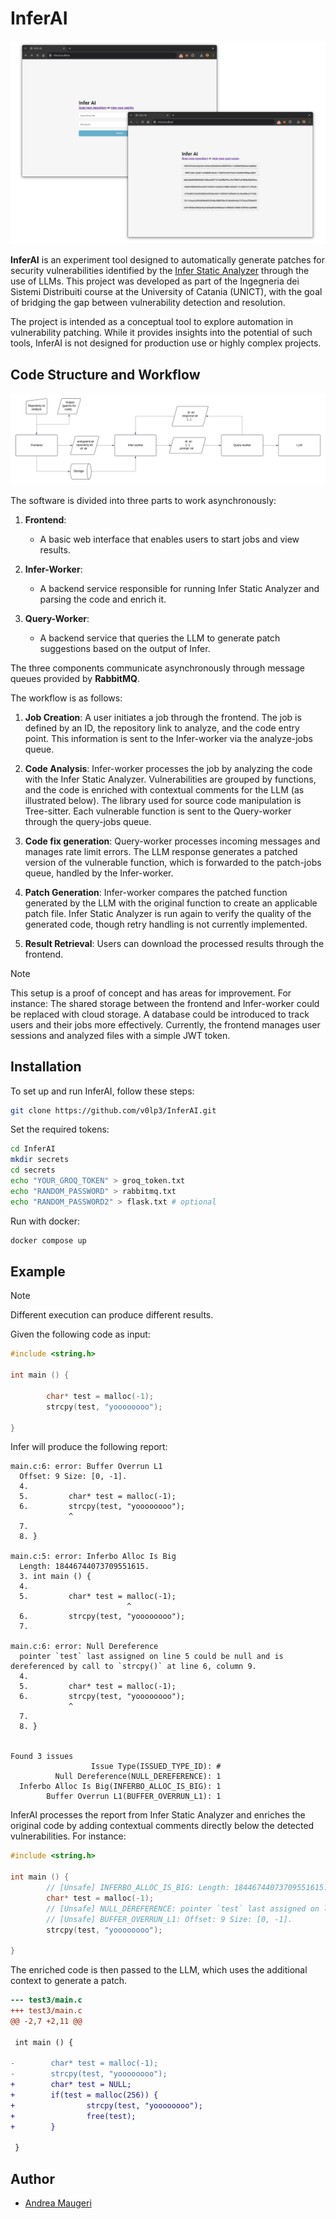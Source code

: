 # InferAI

![inferai](docs/inferai_screenshot.png)

**InferAI** is an experiment tool designed to automatically generate patches for security vulnerabilities identified by the [Infer Static Analyzer](https://github.com/facebook/infer) through the use of LLMs. This project was developed as part of the Ingegneria dei Sistemi Distribuiti course at the University of Catania (UNICT), with the goal of bridging the gap between vulnerability detection and resolution.

The project is intended as a conceptual tool to explore automation in vulnerability patching. While it provides insights into the potential of such tools, InferAI is not designed for production use or highly complex projects.

## Code Structure and Workflow

![inferai](docs/architecture.png)

The software is divided into three parts to work asynchronously:

1. **Frontend**:
   - A basic web interface that enables users to start jobs and view results.
   
2. **Infer-Worker**:
   - A backend service responsible for running Infer Static Analyzer and parsing the code and enrich it.

3. **Query-Worker**:
   - A backend service that queries the LLM to generate patch suggestions based on the output of Infer.

The three components communicate asynchronously through message queues provided by **RabbitMQ**.

The workflow is as follows:

1. **Job Creation**:
A user initiates a job through the frontend. The job is defined by an ID, the repository link to analyze, and the code entry point. This information is sent to the Infer-worker via the analyze-jobs queue.

2. **Code Analysis**:
Infer-worker processes the job by analyzing the code with the Infer Static Analyzer. Vulnerabilities are grouped by functions, and the code is enriched with contextual comments for the LLM (as illustrated below). The library used for source code manipulation is Tree-sitter. Each vulnerable function is sent to the Query-worker through the query-jobs queue.

3. **Code fix generation**:
Query-worker processes incoming messages and manages rate limit errors. The LLM response generates a patched version of the vulnerable function, which is forwarded to the patch-jobs queue, handled by the Infer-worker.

4. **Patch Generation**:
Infer-worker compares the patched function generated by the LLM with the original function to create an applicable patch file. Infer Static Analyzer is run again to verify the quality of the generated code, though retry handling is not currently implemented.

5. **Result Retrieval**:
Users can download the processed results through the frontend.

> [!NOTE] 
> This setup is a proof of concept and has areas for improvement. For instance:
> The shared storage between the frontend and Infer-worker could be replaced with cloud storage.
> A database could be introduced to track users and their jobs more effectively.
> Currently, the frontend manages user sessions and analyzed files with a simple JWT token.

## Installation

To set up and run InferAI, follow these steps:

```bash
git clone https://github.com/v0lp3/InferAI.git
```

Set the required tokens:

```bash
cd InferAI
mkdir secrets
cd secrets
echo "YOUR_GROQ_TOKEN" > groq_token.txt
echo "RANDOM_PASSWORD" > rabbitmq.txt
echo "RANDOM_PASSWORD2" > flask.txt # optional
```

Run with docker:

```bash
docker compose up
```

## Example

> [!NOTE]  
> Different execution can produce different results.

Given the following code as input:

```c
#include <string.h>

int main () {

        char* test = malloc(-1);
        strcpy(test, "yoooooooo");

}
```

Infer will produce the following report:

```
main.c:6: error: Buffer Overrun L1
  Offset: 9 Size: [0, -1].
  4.
  5.         char* test = malloc(-1);
  6.         strcpy(test, "yoooooooo");
             ^
  7.
  8. }

main.c:5: error: Inferbo Alloc Is Big
  Length: 18446744073709551615.
  3. int main () {
  4.
  5.         char* test = malloc(-1);
                          ^
  6.         strcpy(test, "yoooooooo");
  7.

main.c:6: error: Null Dereference
  pointer `test` last assigned on line 5 could be null and is dereferenced by call to `strcpy()` at line 6, column 9.
  4.
  5.         char* test = malloc(-1);
  6.         strcpy(test, "yoooooooo");
             ^
  7.
  8. }


Found 3 issues
                  Issue Type(ISSUED_TYPE_ID): #
          Null Dereference(NULL_DEREFERENCE): 1
  Inferbo Alloc Is Big(INFERBO_ALLOC_IS_BIG): 1
        Buffer Overrun L1(BUFFER_OVERRUN_L1): 1
```

InferAI processes the report from Infer Static Analyzer and enriches the original code by adding contextual comments directly below the detected vulnerabilities. For instance:

```c
#include <string.h>

int main () {
        // [Unsafe] INFERBO_ALLOC_IS_BIG: Length: 18446744073709551615.
        char* test = malloc(-1);
        // [Unsafe] NULL_DEREFERENCE: pointer `test` last assigned on line 5 could be null and is dereferenced by call to `strcpy()` at line 6, column 9.
        // [Unsafe] BUFFER_OVERRUN_L1: Offset: 9 Size: [0, -1].
        strcpy(test, "yoooooooo");

}
```

The enriched code is then passed to the LLM, which uses the additional context to generate a patch.

```diff
--- test3/main.c
+++ test3/main.c
@@ -2,7 +2,11 @@
 
 int main () {
 
-        char* test = malloc(-1);
-        strcpy(test, "yoooooooo");
+        char* test = NULL;
+        if(test = malloc(256)) {
+                strcpy(test, "yoooooooo");
+                free(test);
+        }
 
 }
```

## Author

- [Andrea Maugeri](https://github.com/v0lp3)
